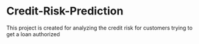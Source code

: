 # Credit-Risk-Prediction
This project is created for analyzing the credit risk for customers trying to get a loan authorized
